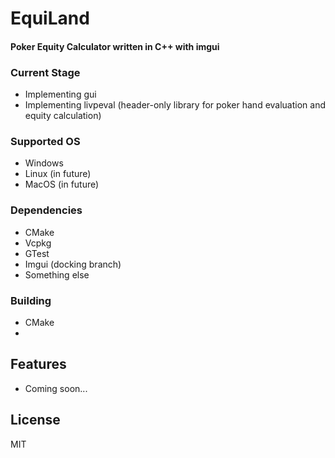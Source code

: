 # EquiLand
#### Poker Equity Calculator written in C++ with imgui

### Current Stage
- Implementing gui
- Implementing livpeval (header-only library for poker hand evaluation and equity calculation)

### Supported OS
- Windows
- Linux (in future)
- MacOS (in future)

### Dependencies
- CMake
- Vcpkg
- GTest
- Imgui (docking branch)
- Something else

### Building
- CMake
- 

## Features
- Coming soon...

## License
MIT